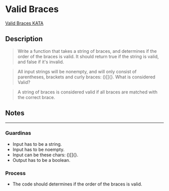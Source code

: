 # Valid Braces

[Valid Braces KATA](https://www.codewars.com/kata/5277c8a221e209d3f6000b56/train/javascript)

## Description

> Write a function that takes a string of braces, and determines if the order of the braces is valid. It should return true if the string is valid, and false if it's invalid.

> All input strings will be nonempty, and will only consist of parentheses, brackets and curly braces: ()[]{}.
What is considered Valid?

> A string of braces is considered valid if all braces are matched with the correct brace.

## Notes

---

### Guardinas

- Input has to be a string.
- Input has to be noempty.
- Input can be these chars: ()[]{}.
- Output has to be a boolean.

### Process

- The code should determines if the order of the braces is valid.
